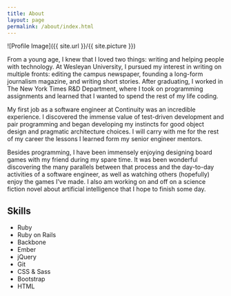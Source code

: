 ```yaml
---
title: About
layout: page
permalink: /about/index.html
---
```

![Profile Image]({{ site.url }}/{{ site.picture }})

<p>From a young age, I knew that I loved two things: writing and helping
people with technology. At Wesleyan University, I pursued my interest in
writing on multiple fronts: editing the campus newspaper, founding a long-form
journalism magazine, and writing short stories. After graduating, I worked in
The New York Times R&D Department, where I took on programming assignments and
learned that I wanted to spend the rest of my life coding.</p>

<p>My first job as a software engineer at Continuity was an incredible
experience. I discovered the immense value of test-driven development and pair
programming and began developing my instincts for good object design and
pragmatic architecture choices. I will carry with me for the rest of my career
the lessons I learned form my senior engineer mentors.</p>

<p>Besides programming, I have been immensely enjoying designing board games
with my friend during my spare time. It was been wonderful discovering the
many parallels between that process and the day-to-day activities of a
software engineer, as well as watching others (hopefully) enjoy the games
I've made. I also am working on and off on a science fiction novel
about artificial intelligence that I hope to finish some day.</p>

<h2>Skills</h2>

<ul class="skill-list">
	<li>Ruby</li>
	<li>Ruby on Rails</li>
	<li>Backbone</li>
	<li>Ember</li>
	<li>jQuery</li>
	<li>Git</li>
	<li>CSS & Sass</li>
	<li>Bootstrap</li>
	<li>HTML</li>
</ul>
